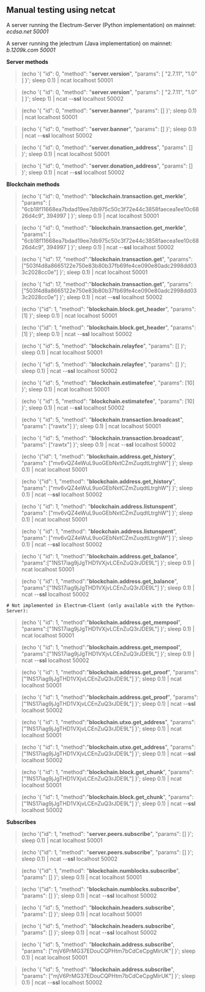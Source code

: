 Manual testing using netcat
-----------------------

A server running the Electrum-Server (Python implementation) on mainnet: *ecdsa.net 50001*

A server running the jelectrum (Java implementation) on mainnet: *b.1209k.com 50001*



**Server methods**

> (echo '{ "id": 0, "method": "**server.version**", "params": [ "2.7.11", "1.0" ] }'; sleep 0.1) | ncat localhost 50001

> (echo '{ "id": 0, "method": "**server.version**", "params": [ "2.7.11", "1.0" ] }'; sleep 1) | ncat --**ssl** localhost 50002

> (echo '{ "id": 0, "method": "**server.banner**", "params": [] }'; sleep 0.1) | ncat localhost 50001

> (echo '{ "id": 0, "method": "**server.banner**", "params": [] }'; sleep 0.1) | ncat --**ssl** localhost 50002

> (echo '{ "id": 0, "method": "**server.donation_address**", "params": [] }'; sleep 0.1) | ncat localhost 50001

> (echo '{ "id": 0, "method": "**server.donation_address**", "params": [] }'; sleep 0.1) | ncat --**ssl** localhost 50002

**Blockchain methods**

> (echo '{ "id": 0, "method": "**blockchain.transaction.get_merkle**", "params": [ "6cb18f11668ea7bdad19ee7db975c50c3f72e44c3858faecea1ee10c6826d4c9", 394997 ] }'; sleep 0.1) | ncat localhost 50001

> (echo '{ "id": 0, "method": "**blockchain.transaction.get_merkle**", "params": [ "6cb18f11668ea7bdad19ee7db975c50c3f72e44c3858faecea1ee10c6826d4c9", 394997 ] }'; sleep 0.1) | ncat --**ssl** localhost 50002

> (echo '{ "id": 17, "method":"**blockchain.transaction.get**", "params": ["503f4d8a8665122e750e83b80b37fb69fe4ce090e80adc2998dd033c2028cc0e"] }'; sleep 0.1) | ncat localhost 50001

> (echo '{ "id": 17, "method":"**blockchain.transaction.get**", "params": ["503f4d8a8665122e750e83b80b37fb69fe4ce090e80adc2998dd033c2028cc0e"] }'; sleep 0.1) | ncat --**ssl** localhost 50002


> (echo '{"id": 1, "method": "**blockchain.block.get_header**", "params": [1] }'; sleep 0.1) | ncat localhost 50001

> (echo '{"id": 1, "method": "**blockchain.block.get_header**", "params": [1] }'; sleep 0.1) | ncat --**ssl** localhost 50002

> (echo '{ "id": 5, "method": "**blockchain.relayfee**", "params": [] }'; sleep 0.1) | ncat localhost 50001

> (echo '{ "id": 5, "method": "**blockchain.relayfee**", "params": [] }'; sleep 0.1) | ncat --**ssl** localhost 50002

> (echo '{ "id": 5, "method": "**blockchain.estimatefee**", "params": [10] }'; sleep 0.1) | ncat localhost 50001

> (echo '{ "id": 5, "method": "**blockchain.estimatefee**", "params": [10] }'; sleep 0.1) | ncat --**ssl** localhost 50002

> (echo '{ "id": 5, "method": "**blockchain.transaction.broadcast**", "params": ["rawtx"] }'; sleep 0.1) | ncat localhost 50001

> (echo '{ "id": 5, "method": "**blockchain.transaction.broadcast**", "params": ["rawtx"] }'; sleep 0.1) | ncat --**ssl** localhost 50002

> (echo '{"id": 1, "method": "**blockchain.address.get_history**", "params": ["mv6vQZ4eWuL9uoGEbNxtCZmZuqdtLtrghW"] }'; sleep 0.1) | ncat localhost 50001

> (echo '{"id": 1, "method": "**blockchain.address.get_history**", "params": ["mv6vQZ4eWuL9uoGEbNxtCZmZuqdtLtrghW"] }'; sleep 0.1) | ncat --**ssl** localhost 50002

> (echo '{ "id": 1, "method": "**blockchain.address.listunspent**", "params": ["mv6vQZ4eWuL9uoGEbNxtCZmZuqdtLtrghW"] }'; sleep 0.1) | ncat localhost 50001

> (echo '{ "id": 1, "method": "**blockchain.address.listunspent**", "params": ["mv6vQZ4eWuL9uoGEbNxtCZmZuqdtLtrghW"] }'; sleep 0.1) | ncat --**ssl** localhost 50002

> (echo '{ "id": 1, "method":"**blockchain.address.get_balance**", "params":["1NS17iag9jJgTHD1VXjvLCEnZuQ3rJDE9L"] }'; sleep 0.1) | ncat localhost 50001

> (echo '{ "id": 1, "method":"**blockchain.address.get_balance**", "params":["1NS17iag9jJgTHD1VXjvLCEnZuQ3rJDE9L"] }'; sleep 0.1) | ncat --**ssl** localhost 50002

    # Not implemented in Electrum-Client (only available with the Python-Server):

> (echo '{ "id": 1, "method":"**blockchain.address.get_mempool**", "params":["1NS17iag9jJgTHD1VXjvLCEnZuQ3rJDE9L"] }'; sleep 0.1) | ncat localhost 50001

> (echo '{ "id": 1, "method":"**blockchain.address.get_mempool**", "params":["1NS17iag9jJgTHD1VXjvLCEnZuQ3rJDE9L"] }'; sleep 0.1) | ncat --**ssl** localhost 50002

> (echo '{ "id": 1, "method":"**blockchain.address.get_proof**", "params":["1NS17iag9jJgTHD1VXjvLCEnZuQ3rJDE9L"] }'; sleep 0.1) | ncat localhost 50001

> (echo '{ "id": 1, "method":"**blockchain.address.get_proof**", "params":["1NS17iag9jJgTHD1VXjvLCEnZuQ3rJDE9L"] }'; sleep 0.1) | ncat --**ssl** localhost 50002

> (echo '{ "id": 1, "method":"**blockchain.utxo.get_address**", "params":["1NS17iag9jJgTHD1VXjvLCEnZuQ3rJDE9L"] }'; sleep 0.1) | ncat localhost 50001

> (echo '{ "id": 1, "method":"**blockchain.utxo.get_address**", "params":["1NS17iag9jJgTHD1VXjvLCEnZuQ3rJDE9L"] }'; sleep 0.1) | ncat --**ssl** localhost 50002

> (echo '{ "id": 1, "method":"**blockchain.block.get_chunk**", "params":["1NS17iag9jJgTHD1VXjvLCEnZuQ3rJDE9L"] }'; sleep 0.1) | ncat localhost 50001

> (echo '{ "id": 1, "method":"**blockchain.block.get_chunk**", "params":["1NS17iag9jJgTHD1VXjvLCEnZuQ3rJDE9L"] }'; sleep 0.1) | ncat --**ssl** localhost 50002


**Subscribes**

> (echo '{"id": 1, "method": "**server.peers.subscribe**", "params": [] }'; sleep 0.1) | ncat localhost 50001

> (echo '{"id": 1, "method": "**server.peers.subscribe**", "params": [] }'; sleep 0.1) | ncat --**ssl** localhost 50002

> (echo '{"id": 1, "method": "**blockchain.numblocks.subscribe**", "params": [] }'; sleep 0.1) | ncat localhost 50001

> (echo '{"id": 1, "method": "**blockchain.numblocks.subscribe**", "params": [] }'; sleep 0.1) | ncat --**ssl** localhost 50002

> (echo '{ "id": 5, "method": "**blockchain.headers.subscribe**", "params": [] }'; sleep 0.1) | ncat localhost 50001

> (echo '{ "id": 5, "method": "**blockchain.headers.subscribe**", "params": [] }'; sleep 0.1) | ncat --**ssl** localhost 50002

> (echo '{ "id": 5, "method": "**blockchain.address.subscribe**", "params": ["mjV6PrMG37EDouCQPHtm7bCdCeCpgMirUK"] }'; sleep 0.1) | ncat localhost 50001

> (echo '{ "id": 5, "method": "**blockchain.address.subscribe**", "params": ["mjV6PrMG37EDouCQPHtm7bCdCeCpgMirUK"] }'; sleep 0.1) | ncat --**ssl** localhost 50002
